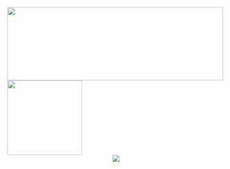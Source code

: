 <div>
  <img height="170" width="500" align="left" src="https://github-readme-stats.vercel.app/api?username=letengzz&count_private=true&include_all_commits=true&&show_icons=true&theme=blueberry" />
  <img height="173" src="https://github-readme-stats.vercel.app/api/top-langs/?username=letengzz&layout=compact" />
</div>
<div align="center"><img src="https://cdn.jsdelivr.net/gh/letengzz/letengzz/assets/github-contribution-grid-snake.svg" /></div>
